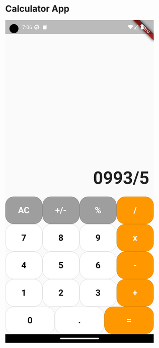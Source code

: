 # Calculator App
![Screenshot (119)](https://github.com/Underemployed/myApp/blob/main/myapp/assets/Screenshot_1682123803.png?raw=true)
